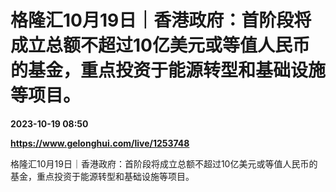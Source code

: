 # 格隆汇10月19日｜香港政府：首阶段将成立总额不超过10亿美元或等值人民币的基金，重点投资于能源转型和基础设施等项目。

**2023-10-19 08:50**

**https://www.gelonghui.com/live/1253748**

格隆汇10月19日｜香港政府：首阶段将成立总额不超过10亿美元或等值人民币的基金，重点投资于能源转型和基础设施等项目。